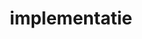 ---
layout: default
title: implementatie
parent: Trappen Maar!
grand_parent: Puzzels
nav_order: 6
---